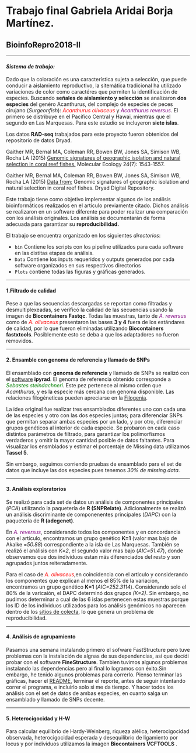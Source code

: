 # Trabajo final Gabriela Aridai Borja Martínez.

## BioinfoRepro2018-II

*****

#### *Sistema de trabajo:*

Dado que la coloración es una característica sujeta a selección, que puede conducir a aislamiento reproductivo, la sitemática tradicional ha utilizado variaciones de color como caractéres que permiten la identificación de especies. Buscando **señales de aislamiento y selección** se analizaron **dos especies** del genéro Acanthurus, del complejo de especies de peces cirujano (*Surgeonfish*): <span style="color:red">*Acanthurus olivaceus*</span> y <span style="color:purple">*Acanthurus reversus*</span>. El primero se distribuye en el Pacífico Central y Hawai, mientras que el segundo en Las Marquesas. Para este estudio se incluyeron **siete islas**.



Los datos **RAD-seq** trabajados para este proyecto fueron obtenidos del repositorio de datos Dryad.

Gaither MR, Bernal MA, Coleman RR, Bowen BW, Jones SA, Simison WB, Rocha LA (2015)  [Genomic signatures of geographic isolation and natural selection in coral reef fishes.](http://doi.org/10.1111/mec.13129) Molecular Ecology 24(7): 1543-1557.

Gaither MR, Bernal MA, Coleman RR, Bowen BW, Jones SA, Simison WB, Rocha LA (2015) [Data from:](http://doi.org/10.5061/dryad.581f3) Genomic signatures of geographic isolation and natural selection in coral reef fishes. Dryad Digital Repository.

Este trabajo tiene como objetivo implementar algunos de los análisis bioinformáticos realizados en el artículo previamente citado. Dichos análisis se realizaron en un software  diferente para poder realizar una comparación con los análisis originales. Los análisis se documentarán de forma adecuada para garantizar su **reproducibilidad.**

El trabajo se encuentra organizado en los siguientes *directorios*:
- `bin` Contiene los scripts con los pipeline utilizados para cada software en las distitas etapas de análisis.
- `Data` Contiene los inputs requeridos y outputs generados por cada  software organizados en sus respectivos directorios
- `Plots` contiene todas las figuras y gráficas generados.

- - -
#### 1.Filtrado de calidad

Pese a que las secuencias descargadas se reportan como filtradas y desmultiplexeadas, se verificó la calidad de las secuencias usando la imagen de **Biocontainers Fastqc**. Todas las muestras, tanto de <span style="color:purple">*A. reversus*</span> como de <span style="color:red">*A. olivaceus*</span> presentaron las bases **3 y 4** fuera de los estándares de calidad, por lo que fueron eliminadas utilizando **Biocontainers fastxtools**. Posiblemente esto se deba a que los adaptadores no fueron removidos.

- - -
#### 2. Ensamble con genoma de referencia y llamado de SNPs
El ensamblado con **genoma de referencia** y llamado de SNPs se realizó con el  [software](http://http://ipyrad.readthedocs.io/index.html) **ipyrad**. El genoma de referencia obtenido corresponde a <span style="color:green">*Sebastes steindachneri*</span>. Este pez pertenece al mismo orden que *Acanthurus*, y es la especie más cercana con genoma disponible. Las relaciones filogéneticas pueden apreciarse en la [Filogenia](https://github.com/AridaiHari/Proyecto-Final-BioInfo-2018_II/blob/master/Filogenia%20Sebastes.png).

 La idea original fue realizar tres ensamblados diferentes uno con cada una de las especies y otro con las dos especies juntas; para diferenciar SNPs que permitan separar ambas especies por un lado, y por otro, diferenciar grupos genéticos al interior de cada especie. Se probaron en cada caso distintos parámetros de filtrado, para garantizar los polimorfismos verdaderos y omitir la mayor cantidad posible de datos faltantes.  Para visualizar los ensmblados y estimar el porcentaje de Missing data utilizamos **Tassel 5**.
 
 Sin embargo, seguimos corriendo pruebas de ensamblado para el set de datos que incluye las dos especies pues tenemos *30% de missing data*.

- - -
#### 3. Análisis exploratorios
Se realizó para cada set de datos un análisis de componentes principales (*PCA*) utilizando la paquetería de **R (SNPRelate)**. Adicionalmente se realizó un análisis discriminante de componenentes principales (*DAPC*) con la paquetería de **R (adegenet)**.

En <span style="color:purple">*A. reversus*</span>, considerando todos los componentes y en concordancia con el artículo, encontramos un grupo genético **K=1** (valor mas bajo de Akaike =*50.88*) correspondiente a la isla de Las Marquesas. También se realizó el análisis con *K=2*, el segundo valor mas bajo (*AIC=51.47*), donde observamos que dos individuos estan más diferenciados del resto y son agrupados juntos reiteradamente.


Para el caso de <span style="color:red">*A. olivaceus*</span>,en coincidencia con el articulo y considerando los componentes que explican al menos el 85% de la variacion, encontramos un grupo genético **K=1** (*AIC=252.3114*). Considerando solo el 80% de la varicaión, el DAPC determinó dos grupos *(K=2)*. Sin embargo, no pudimos determinar a cual de las 6 islas pertenecen estas muestras porque los ID de los individuos utilizados para los análisis genómicos no aparecen dentro de los [sitios de colecta](https://datadryad.org/bitstream/handle/10255/dryad.81059/Sample_database.xlsx?sequence=1), lo que genera un problema de reproducibilidad.


---
#### 4. Análisis de agrupamiento

Pasamos una semana instalando primero el sofware FastStructure pero tuve problemas con la instalación de algnas de sus dependencias, asi que decídi probar con el software **FineStructure**. Tambien tuvimos algunos problemas instalando las dependencias pero al final lo logramos con éxito.Sin embargo, he tenido algunos problemas para correrlo. Pienso terminar las gráficas, hacer el [README](https://github.com/AridaiHari/Proyecto-Final-BioInfo-2018_II/blob/master/README.md), terminar el reporte, antes de seguir intentando correr el programa, e incluirlo solo si me da tiempo. Y hacer todos los análisis con el set de datos de ambas especies, en cuanto salga un ensamblado y llamado de SNPs decente.


---
#### 5. Heterocigocidad y H-W

Para calcular equilibrio de Hardy-Weinberg, riqueza alélica, heterocigocidad observada, heterocigocidad esperada y desequilibrio de ligamiento por locus y por individuos utilizamos la imagen **Biocontainers VCFTOOLS** .
